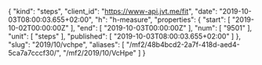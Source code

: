 {
  "kind": "steps",
  "client_id": "https://www-api.jvt.me/fit",
  "date": "2019-10-03T08:00:03.655+02:00",
  "h": "h-measure",
  "properties": {
    "start": [
      "2019-10-02T00:00:00Z"
    ],
    "end": [
      "2019-10-03T00:00:00Z"
    ],
    "num": [
      "9501"
    ],
    "unit": [
      "steps"
    ],
    "published": [
      "2019-10-03T08:00:03.655+02:00"
    ]
  },
  "slug": "2019/10/vchpe",
  "aliases": [
    "/mf2/48b4bcd2-2a7f-418d-aed4-5ca7a7cccf30/",
    "/mf2/2019/10/VcHpe"
  ]
}

